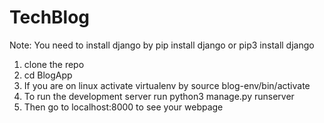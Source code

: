 # TechBlog
Note: You need to install django by pip install django or pip3 install django
1. clone the repo
2. cd BlogApp
3. If you are on  linux activate virtualenv by source blog-env/bin/activate
4. To run the development server run python3 manage.py runserver
5. Then go to localhost:8000 to see your webpage
